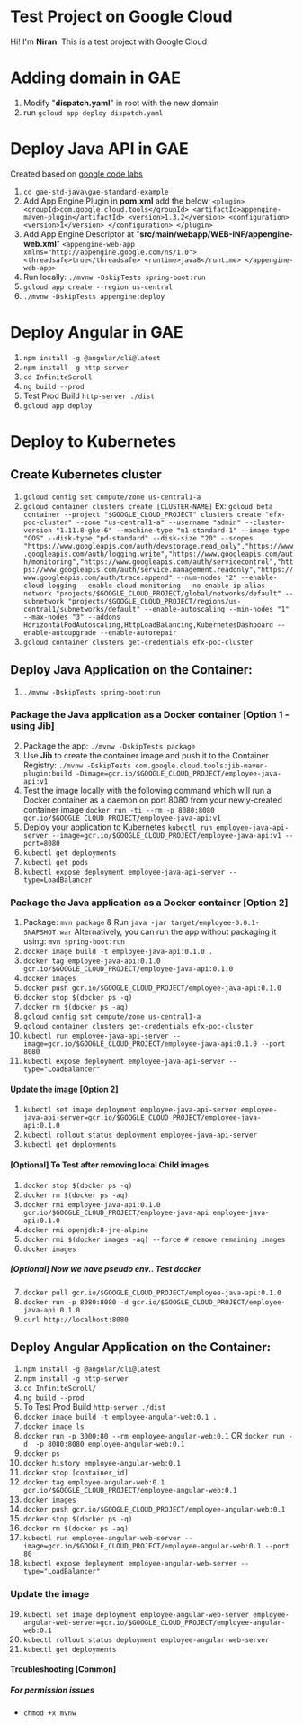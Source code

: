 # Test Project on Google Cloud

Hi! I'm **Niran**. This is a test project with Google Cloud

# Adding domain in GAE

 1. Modify "**dispatch.yaml**" in root with the new domain
 2. run `gcloud app deploy dispatch.yaml`

# Deploy Java API in GAE
Created based on [google code labs](https://codelabs.developers.google.com/codelabs/cloud-app-engine-springboot/index.html#0)
 1. `cd gae-std-java\gae-standard-example`
 2. Add App Engine Plugin in **pom.xml** add the below:
     `<plugin>
        <groupId>com.google.cloud.tools</groupId>
        <artifactId>appengine-maven-plugin</artifactId>
        <version>1.3.2</version>
        <configuration>
          <version>1</version>
        </configuration>
      </plugin>`
 3. Add App Engine Descriptor at "**src/main/webapp/WEB-INF/appengine-web.xml**"
   `<appengine-web-app xmlns="http://appengine.google.com/ns/1.0">
     <threadsafe>true</threadsafe>
     <runtime>java8</runtime>
    </appengine-web-app>`
 4. Run locally: `./mvnw -DskipTests spring-boot:run`
 5. `gcloud app create --region us-central`
 6. `./mvnw -DskipTests appengine:deploy`

 # Deploy Angular in GAE

 1. `npm install -g @angular/cli@latest`
 2. `npm install -g http-server`
 3. `cd InfiniteScroll`
 4. `ng build --prod`
 5. Test Prod Build `http-server ./dist`
 6. `gcloud app deploy`

 # Deploy to Kubernetes

 ## Create Kubernetes cluster
 1. `gcloud config set compute/zone us-central1-a`
 2. `gcloud container clusters create [CLUSTER-NAME]`
  Ex: `gcloud beta container --project "$GOOGLE_CLOUD_PROJECT" clusters create "efx-poc-cluster" --zone "us-central1-a" --username "admin" --cluster-version "1.11.8-gke.6" --machine-type "n1-standard-1" --image-type "COS" --disk-type "pd-standard" --disk-size "20" --scopes "https://www.googleapis.com/auth/devstorage.read_only","https://www.googleapis.com/auth/logging.write","https://www.googleapis.com/auth/monitoring","https://www.googleapis.com/auth/servicecontrol","https://www.googleapis.com/auth/service.management.readonly","https://www.googleapis.com/auth/trace.append" --num-nodes "2" --enable-cloud-logging --enable-cloud-monitoring --no-enable-ip-alias --network "projects/$GOOGLE_CLOUD_PROJECT/global/networks/default" --subnetwork "projects/$GOOGLE_CLOUD_PROJECT/regions/us-central1/subnetworks/default" --enable-autoscaling --min-nodes "1" --max-nodes "3" --addons HorizontalPodAutoscaling,HttpLoadBalancing,KubernetesDashboard --enable-autoupgrade --enable-autorepair`
 3. `gcloud container clusters get-credentials efx-poc-cluster`

 ## Deploy Java Application on the Container:
 1. `./mvnw -DskipTests spring-boot:run`
 ### Package the Java application as a Docker container [Option 1 - using Jib]
 2. Package the app: `./mvnw -DskipTests package`
 3. Use **Jib** to create the container image and push it to the Container Registry: 
    `./mvnw -DskipTests com.google.cloud.tools:jib-maven-plugin:build -Dimage=gcr.io/$GOOGLE_CLOUD_PROJECT/employee-java-api:v1`
 4. Test the image locally with the following command which will run a Docker container 
    as a daemon on port 8080 from your newly-created container image 
    `docker run -ti --rm -p 8080:8080 gcr.io/$GOOGLE_CLOUD_PROJECT/employee-java-api:v1`
 5. Deploy your application to Kubernetes `kubectl run employee-java-api-server --image=gcr.io/$GOOGLE_CLOUD_PROJECT/employee-java-api:v1 --port=8080`
 6. `kubectl get deployments`
 7. `kubectl get pods`
 8. `kubectl expose deployment employee-java-api-server --type=LoadBalancer`
### Package the Java application as a Docker container [Option 2]
 1. Package: `mvn package` & Run `java -jar target/employee-0.0.1-SNAPSHOT.war`
    Alternatively, you can run the app without packaging it using: `mvn spring-boot:run`
 2. `docker image build -t employee-java-api:0.1.0 .`
 3. `docker tag employee-java-api:0.1.0 gcr.io/$GOOGLE_CLOUD_PROJECT/employee-java-api:0.1.0`
 4. `docker images`
 5. `docker push gcr.io/$GOOGLE_CLOUD_PROJECT/employee-java-api:0.1.0`
 6. `docker stop $(docker ps -q)`
 7. `docker rm $(docker ps -aq)`
 8. `gcloud config set compute/zone us-central1-a`
 9. `gcloud container clusters get-credentials efx-poc-cluster`
 10. `kubectl run employee-java-api-server --image=gcr.io/$GOOGLE_CLOUD_PROJECT/employee-java-api:0.1.0 --port 8080`
 11. `kubectl expose deployment employee-java-api-server --type="LoadBalancer"`
 #### Update the image [Option 2]
 1. `kubectl set image deployment employee-java-api-server employee-java-api-server=gcr.io/$GOOGLE_CLOUD_PROJECT/employee-java-api:0.1.0`
 2. `kubectl rollout status deployment employee-java-api-server`
 3. `kubectl get deployments`
 #### [Optional] To Test  after removing local Child images
 1. `docker stop $(docker ps -q)`
 2. `docker rm $(docker ps -aq)`
 3. `docker rmi employee-java-api:0.1.0 gcr.io/$GOOGLE_CLOUD_PROJECT/employee-java-api employee-java-api:0.1.0`
 4. `docker rmi openjdk:8-jre-alpine`
 5. `docker rmi $(docker images -aq) --force # remove remaining images`
 6. `docker images`
##### [Optional] Now we have pseudo env.. Test docker
 7. `docker pull gcr.io/$GOOGLE_CLOUD_PROJECT/employee-java-api:0.1.0`
 8. `docker run -p 8080:8080 -d gcr.io/$GOOGLE_CLOUD_PROJECT/employee-java-api:0.1.0`
 9. `curl http://localhost:8080`


 ## Deploy Angular Application on the Container:
 1. `npm install -g @angular/cli@latest`
 2. `npm install -g http-server`
 3. `cd InfiniteScroll/`
 4. `ng build --prod`
 5. To Test Prod Build `http-server ./dist`
 6. `docker image build -t employee-angular-web:0.1 .`
 7. `docker image ls`
 8. `docker run -p 3000:80 --rm employee-angular-web:0.1` OR `docker run -d  -p 8080:8080 employee-angular-web:0.1`
 9. `docker ps`
 10. `docker history employee-angular-web:0.1`
 11. `docker stop [container_id]`
 12. `docker tag employee-angular-web:0.1 gcr.io/$GOOGLE_CLOUD_PROJECT/employee-angular-web:0.1`
 13. `docker images`
 14. `docker push gcr.io/$GOOGLE_CLOUD_PROJECT/employee-angular-web:0.1`
 15. `docker stop $(docker ps -q)`
 16. `docker rm $(docker ps -aq)`
 17. `kubectl run employee-angular-web-server --image=gcr.io/$GOOGLE_CLOUD_PROJECT/employee-angular-web:0.1 --port 80`
 18. `kubectl expose deployment employee-angular-web-server --type="LoadBalancer"`
 ### Update the image
 19. `kubectl set image deployment employee-angular-web-server employee-angular-web-server=gcr.io/$GOOGLE_CLOUD_PROJECT/employee-angular-web:0.1`
 20. `kubectl rollout status deployment employee-angular-web-server`
 21. `kubectl get deployments`

 #### Troubleshooting [Common]
 ##### For permission issues
 * `chmod +x mvnw`

 